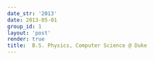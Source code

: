 ```yaml
---
date_str: '2013'
date: 2013-05-01
group_id: 1
layout: 'post'
render: true
title:  B.S. Physics, Computer Science @ Duke
---
```

